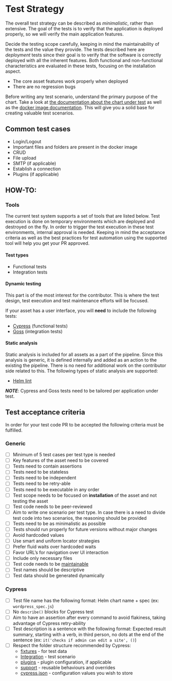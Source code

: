 # Test Strategy

The overall test strategy can be described as _minimalistic_, rather than extensive. The goal of the tests is to verify that the application is deployed properly, so we will verify the main application features.

Decide the testing scope carefully, keeping in mind the maintainability of the tests and the value they provide.
The tests described here are _deployment_ tests since their goal is to verify that the software is correctly deployed with all the inherent features. Both functional and non-functional characteristics are evaluated in these tests, focusing on the installation aspect.

* The core asset features work properly when deployed
* There are no regression bugs

Before writing any test scenario, understand the primary purpose of the chart. Take a look at [the documentation about the chart under test](https://github.com/bitnami/charts/tree/master/bitnami) as well as the [docker image documentation](https://github.com/bitnami?q=docker&type=all&language=&sort=). This will give you a solid base for creating valuable test scenarios.

## Common test cases

* Login/Logout
* Important files and folders are present in the docker image
* CRUD
* File upload
* SMTP (if applicable)
* Establish a connection
* Plugins (if applicable)

## HOW-TO:

### Tools

The current test system supports a set of tools that are listed below. Test execution is done on temporary environments which are deployed and destroyed on the fly. In order to trigger the test execution in these test environments, internal approval is needed. Keeping in mind the acceptance criteria as well as the best practices for test automation using the supported tool will help you get your PR approved.

#### Test types

* Functional tests
* Integration tests

#### Dynamic testing

This part is of the most interest for the contributor. This is where the test design, test execution and test maintenance efforts will be focused.

If your asset has a user interface, you will **need** to include the following tests:

* [Cypress](https://docs.cypress.io/guides/overview/why-cypress) (functional tests)
* [Goss](https://github.com/aelsabbahy/goss/blob/master/docs/manual.md) (integration tests)

#### Static analysis

Static analysis is included for all assets as a part of the pipeline. Since this analysis is generic, it is defined internally and added as an action to the existing the pipeline. There is no need for additional work on the contributor side related to this. The following types of static analysis are supported:

* [Helm lint](https://helm.sh/docs/helm/helm_lint/)

***NOTE***: Cypress and Goss tests need to be tailored per application under test.

## Test acceptance criteria

In order for your test code PR to be accepted the following criteria must be fulfilled.

### Generic

- [ ] Minimum of 5 test cases per test type is needed
- [ ] Key features of the asset need to be covered
- [ ] Tests need to contain assertions
- [ ] Tests need to be stateless
- [ ] Tests need to be independent
- [ ] Tests need to be retry-able
- [ ] Tests need to be executable in any order
- [ ] Test scope needs to be focused on **installation** of the asset and not testing the asset
- [ ] Test code needs to be peer-reviewed
- [ ] Aim to write one scenario per test type. In case there is a need to divide test code into two scenarios, the reasoning should be provided
- [ ] Tests need to be as minimalistic as possible
- [ ] Tests should run properly for future versions without major changes
- [ ] Avoid hardcoded values
- [ ] Use smart and uniform locator strategies
- [ ] Prefer fluid waits over hardcoded waits
- [ ] Favor URL’s for navigation over UI interaction
- [ ] Include only necessary files
- [ ] Test code needs to be [maintainable](https://testautomationpatterns.org/wiki/index.php/MAINTAINABLE_TESTWARE)
- [ ] Test names should be descriptive
- [ ] Test data should be generated dynamically

### Cypress

- [ ] Test file name has the following format: Helm chart name + spec (ex: `wordpress_spec.js`)
- [ ] No `describe()` blocks for Cypress test
- [ ] Aim to have an assertion after every command to avoid flakiness, taking advantage of Cypress retry-ability
- [ ] Test description is a sentence with the following format: Expected result summary, starting with a verb, in third person, no dots at the end of the sentence (ex: `it('checks if admin can edit a site', ()`)
- [ ] Respect the folder structure recommended by Cypress:
  * [fixtures](https://docs.cypress.io/api/commands/fixture) - for test data
  * [Integration](https://docs.cypress.io/api/commands/fixture) - test scenario
  * [plugins](https://docs.cypress.io/guides/tooling/plugins-guide) - plugin configuration, if applicable
  * [support](https://docs.cypress.io/api/commands/fixture) - reusable behaviours and overrides
  * [cypress.json](https://docs.cypress.io/guides/tooling/plugins-guide) - configuration values you wish to store
